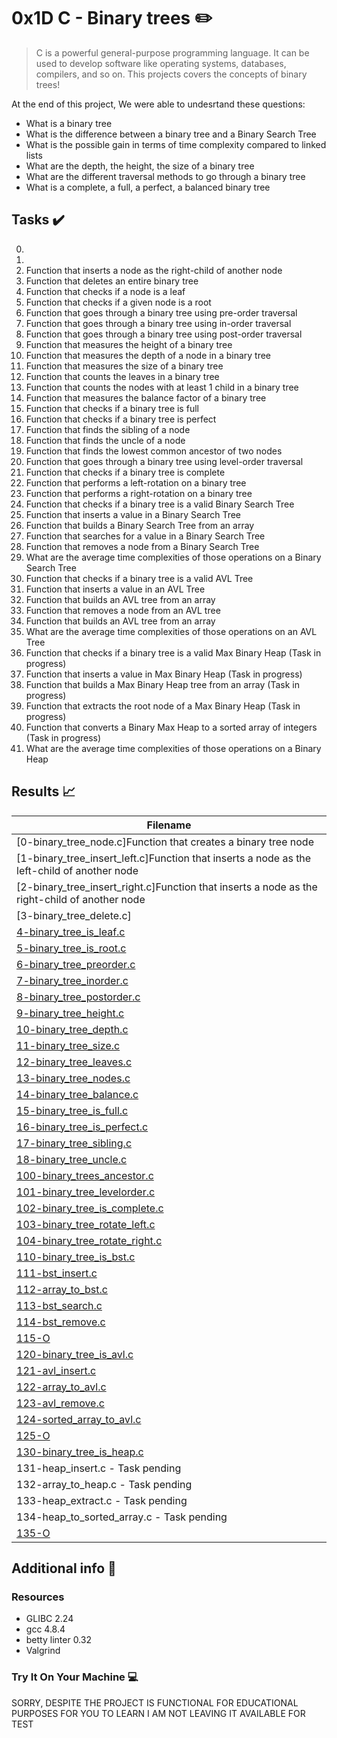 # 0x1D C - Binary trees :pencil2:

> C is a powerful general-purpose programming language. It can be used to develop software like operating systems, databases, compilers, and so on. This projects covers the concepts of binary trees! 


At the end of this project, We were able to undesrtand these questions:
  
* What is a binary tree
* What is the difference between a binary tree and a Binary Search Tree
* What is the possible gain in terms of time complexity compared to linked lists
* What are the depth, the height, the size of a binary tree
* What are the different traversal methods to go through a binary tree
* What is a complete, a full, a perfect, a balanced binary tree

## Tasks :heavy_check_mark:

0. 
1. 
2. Function that inserts a node as the right-child of another node
3. Function that deletes an entire binary tree
4. Function that checks if a node is a leaf
5. Function that checks if a given node is a root
6. Function that goes through a binary tree using pre-order traversal
7. Function that goes through a binary tree using in-order traversal
8. Function that goes through a binary tree using post-order traversal
9. Function that measures the height of a binary tree
10. Function that measures the depth of a node in a binary tree
11. Function that measures the size of a binary tree
12. Function that counts the leaves in a binary tree
13. Function that counts the nodes with at least 1 child in a binary tree
14. Function that measures the balance factor of a binary tree
15. Function that checks if a binary tree is full
16. Function that checks if a binary tree is perfect
17. Function that finds the sibling of a node
18. Function that finds the uncle of a node
19. Function that finds the lowest common ancestor of two nodes
20. Function that goes through a binary tree using level-order traversal
21. Function that checks if a binary tree is complete
22. Function that performs a left-rotation on a binary tree
23. Function that performs a right-rotation on a binary tree
24. Function that checks if a binary tree is a valid Binary Search Tree
25. Function that inserts a value in a Binary Search Tree
26. Function that builds a Binary Search Tree from an array
27. Function that searches for a value in a Binary Search Tree
28. Function that removes a node from a Binary Search Tree
29. What are the average time complexities of those operations on a Binary Search Tree
30. Function that checks if a binary tree is a valid AVL Tree
31. Function that inserts a value in an AVL Tree
32. Function that builds an AVL tree from an array
33. Function that removes a node from an AVL tree
34. Function that builds an AVL tree from an array
35. What are the average time complexities of those operations on an AVL Tree
36. Function that checks if a binary tree is a valid Max Binary Heap (Task in progress)
37. Function that inserts a value in Max Binary Heap (Task in progress)
38. Function that builds a Max Binary Heap tree from an array (Task in progress)
39. Function that extracts the root node of a Max Binary Heap (Task in progress)
40. Function that converts a Binary Max Heap to a sorted array of integers (Task in progress)
41. What are the average time complexities of those operations on a Binary Heap


## Results :chart_with_upwards_trend:

| Filename |
| ------ |
| [0-binary_tree_node.c]Function that creates a binary tree node|
| [1-binary_tree_insert_left.c]Function that inserts a node as the left-child of another node|
| [2-binary_tree_insert_right.c]Function that inserts a node as the right-child of another node|
| [3-binary_tree_delete.c] | Function that deletes an entire binary tree|
| [4-binary_tree_is_leaf.c](/0x1D-binary_trees/blob/master/4-binary_tree_is_leaf.c)|
| [5-binary_tree_is_root.c](/0x1D-binary_trees/blob/master/5-binary_tree_is_root.c)|
| [6-binary_tree_preorder.c](/0x1D-binary_trees/blob/master/6-binary_tree_preorder.c)|
| [7-binary_tree_inorder.c](/0x1D-binary_trees/blob/master/7-binary_tree_inorder.c)|
| [8-binary_tree_postorder.c](/0x1D-binary_trees/blob/master/8-binary_tree_postorder.c)|
| [9-binary_tree_height.c](/0x1D-binary_trees/blob/master/9-binary_tree_height.c)|
| [10-binary_tree_depth.c](/0x1D-binary_trees/blob/master/10-binary_tree_depth.c)|
| [11-binary_tree_size.c](/0x1D-binary_trees/blob/master/11-binary_tree_size.c)|
| [12-binary_tree_leaves.c](/0x1D-binary_trees/blob/master/12-binary_tree_leaves.c)|
| [13-binary_tree_nodes.c](/0x1D-binary_trees/blob/master/13-binary_tree_nodes.c)|
| [14-binary_tree_balance.c](/0x1D-binary_trees/blob/master/14-binary_tree_balance.c)|
| [15-binary_tree_is_full.c](/0x1D-binary_trees/blob/master/15-binary_tree_is_full.c)|
| [16-binary_tree_is_perfect.c](/0x1D-binary_trees/blob/master/16-binary_tree_is_perfect.c)|
| [17-binary_tree_sibling.c](/0x1D-binary_trees/blob/master/17-binary_tree_sibling.c)|
| [18-binary_tree_uncle.c](/0x1D-binary_trees/blob/master/18-binary_tree_uncle.c)|
| [100-binary_trees_ancestor.c](/0x1D-binary_trees/blob/master/100-binary_trees_ancestor.c)|
| [101-binary_tree_levelorder.c](/0x1D-binary_trees/blob/master/101-binary_tree_levelorder.c)|
| [102-binary_tree_is_complete.c](/0x1D-binary_trees/blob/master/102-binary_tree_is_complete.c)|
| [103-binary_tree_rotate_left.c](/0x1D-binary_trees/blob/master/103-binary_tree_rotate_left.c)|
| [104-binary_tree_rotate_right.c](/0x1D-binary_trees/blob/master/104-binary_tree_rotate_right.c)|
| [110-binary_tree_is_bst.c](/0x1D-binary_trees/blob/master/110-binary_tree_is_bst.c)|
| [111-bst_insert.c](/0x1D-binary_trees/blob/master/111-bst_insert.c)|
| [112-array_to_bst.c](/0x1D-binary_trees/blob/master/112-array_to_bst.c)|
| [113-bst_search.c](/0x1D-binary_trees/blob/master/113-bst_search.c)|
| [114-bst_remove.c](/0x1D-binary_trees/blob/master/114-bst_remove.c)|
| [115-O](/0x1D-binary_trees/blob/master/115-O)|
| [120-binary_tree_is_avl.c](/0x1D-binary_trees/blob/master/120-binary_tree_is_avl.c)|
| [121-avl_insert.c](/0x1D-binary_trees/blob/master/121-avl_insert.c)|
| [122-array_to_avl.c](/0x1D-binary_trees/blob/master/122-array_to_avl.c)|
| [123-avl_remove.c](/0x1D-binary_trees/blob/master/123-avl_remove.c)|
| [124-sorted_array_to_avl.c](/0x1D-binary_trees/blob/master/124-sorted_array_to_avl.c)|
| [125-O](/0x1D-binary_trees/blob/master/125-O)|
| [130-binary_tree_is_heap.c](0x1D-binary_trees/blob/master/130-binary_tree_is_heap.c)|
| 131-heap_insert.c - Task pending|
| 132-array_to_heap.c - Task pending|
| 133-heap_extract.c - Task pending|
| 134-heap_to_sorted_array.c - Task pending|
| [135-O](0x1D-binary_trees/blob/master/135-O)|


## Additional info :construction:
### Resources

- GLIBC 2.24
- gcc 4.8.4
- betty linter 0.32
- Valgrind


### Try It On Your Machine :computer:	

SORRY, DESPITE THE PROJECT IS FUNCTIONAL FOR EDUCATIONAL PURPOSES FOR YOU TO LEARN I AM NOT LEAVING IT AVAILABLE FOR TEST


